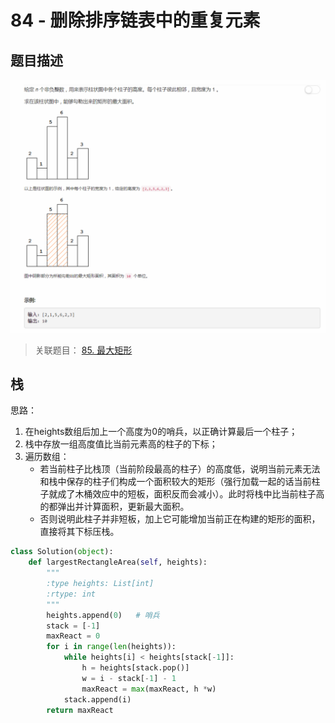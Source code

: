 # 84 - 删除排序链表中的重复元素
## 题目描述
![problem](images/84.png)

>关联题目： [85.  最大矩形](https://github.com/Rosevil1874/LeetCode/tree/master/Python-Solution/85_Maximal-Rectangle)

## 栈
思路：  
1. 在heights数组后加上一个高度为0的哨兵，以正确计算最后一个柱子；
2. 栈中存放一组高度值比当前元素高的柱子的下标；
3. 遍历数组：
    - 若当前柱子比栈顶（当前阶段最高的柱子）的高度低，说明当前元素无法和栈中保存的柱子们构成一个面积较大的矩形（强行加载一起的话当前柱子就成了木桶效应中的短板，面积反而会减小）。此时将栈中比当前柱子高的都弹出并计算面积，更新最大面积。
    - 否则说明此柱子并非短板，加上它可能增加当前正在构建的矩形的面积，直接将其下标压栈。
```python
class Solution(object):
    def largestRectangleArea(self, heights):
        """
        :type heights: List[int]
        :rtype: int
        """
        heights.append(0)   # 哨兵
        stack = [-1]
        maxReact = 0
        for i in range(len(heights)):
            while heights[i] < heights[stack[-1]]:
                h = heights[stack.pop()]
                w = i - stack[-1] - 1
                maxReact = max(maxReact, h *w)
            stack.append(i)
        return maxReact
```